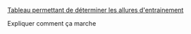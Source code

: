[Tableau permettant de déterminer les allures d'entrainement](http://amscap.free.fr/cap/allures.php)

Expliquer comment ça marche


